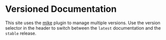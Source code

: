 # Versioned Documentation

This site uses the [mike](https://github.com/jimporter/mike) plugin to manage
multiple versions. Use the version selector in the header to switch between
the `latest` documentation and the `stable` release.
